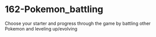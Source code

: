 # 162-Pokemon_battling
Choose your starter and progress through the game by battling other Pokemon and leveling up/evolving
